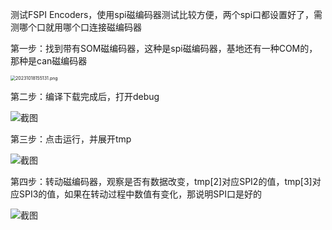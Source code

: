 测试FSPI Encoders，使用spi磁编码器测试比较方便，两个spi口都设置好了，需测哪个口就用哪个口连接磁编码器

第一步：找到带有SOM磁编码器，这种是spi磁编码器，基地还有一种COM的，那种是can磁编码器

<img src="a18b92a908da601f712561bccf60880f.png" alt="20231018155131.png" style="zoom:50%;" />

第二步：编译下载完成后，打开debug

![截图](7b3e11957c43e454cf6241ec4438dcdf.png)

第三步：点击运行，并展开tmp

![截图](8220517dee1cf2cf639a9b8464254561.png)

第四步：转动磁编码器，观察是否有数据改变，tmp[2]对应SPI2的值，tmp[3]对应SPI3的值，如果在转动过程中数值有变化，那说明SPI口是好的

![截图](31156ad37c95f6049b8d15b15c2ef460.png)